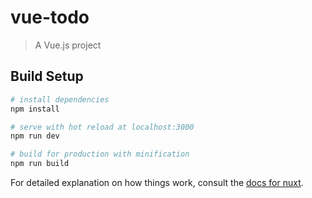 # vue-todo

> A Vue.js project

## Build Setup

```bash
# install dependencies
npm install

# serve with hot reload at localhost:3000
npm run dev

# build for production with minification
npm run build
```

For detailed explanation on how things work, consult the [docs for nuxt](https://nuxtjs.org/api).
